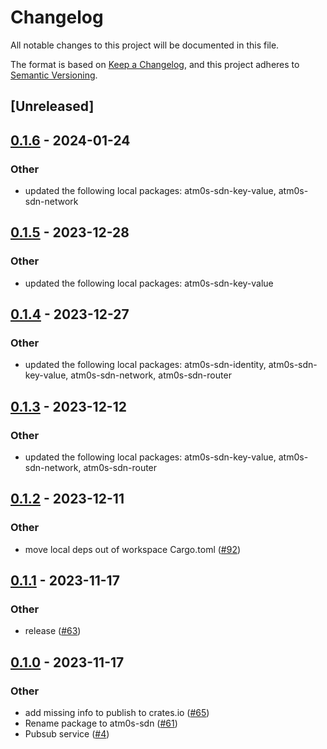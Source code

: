 # Changelog
All notable changes to this project will be documented in this file.

The format is based on [Keep a Changelog](https://keepachangelog.com/en/1.0.0/),
and this project adheres to [Semantic Versioning](https://semver.org/spec/v2.0.0.html).

## [Unreleased]

## [0.1.6](https://github.com/8xFF/atm0s-sdn/compare/atm0s-sdn-redis-server-v0.1.5...atm0s-sdn-redis-server-v0.1.6) - 2024-01-24

### Other
- updated the following local packages: atm0s-sdn-key-value, atm0s-sdn-network

## [0.1.5](https://github.com/8xFF/atm0s-sdn/compare/atm0s-sdn-redis-server-v0.1.4...atm0s-sdn-redis-server-v0.1.5) - 2023-12-28

### Other
- updated the following local packages: atm0s-sdn-key-value

## [0.1.4](https://github.com/8xFF/atm0s-sdn/compare/atm0s-sdn-redis-server-v0.1.3...atm0s-sdn-redis-server-v0.1.4) - 2023-12-27

### Other
- updated the following local packages: atm0s-sdn-identity, atm0s-sdn-key-value, atm0s-sdn-network, atm0s-sdn-router

## [0.1.3](https://github.com/8xFF/atm0s-sdn/compare/atm0s-sdn-redis-server-v0.1.2...atm0s-sdn-redis-server-v0.1.3) - 2023-12-12

### Other
- updated the following local packages: atm0s-sdn-key-value, atm0s-sdn-network, atm0s-sdn-router

## [0.1.2](https://github.com/8xFF/atm0s-sdn/compare/atm0s-sdn-redis-server-v0.1.1...atm0s-sdn-redis-server-v0.1.2) - 2023-12-11

### Other
- move local deps out of workspace Cargo.toml ([#92](https://github.com/8xFF/atm0s-sdn/pull/92))

## [0.1.1](https://github.com/8xFF/atm0s-sdn/compare/atm0s-sdn-redis-server-v0.1.0...atm0s-sdn-redis-server-v0.1.1) - 2023-11-17

### Other
- release ([#63](https://github.com/8xFF/atm0s-sdn/pull/63))

## [0.1.0](https://github.com/8xFF/atm0s-sdn/releases/tag/atm0s-sdn-redis-server-v0.1.0) - 2023-11-17

### Other
- add missing info to publish to crates.io ([#65](https://github.com/8xFF/atm0s-sdn/pull/65))
- Rename package to atm0s-sdn ([#61](https://github.com/8xFF/atm0s-sdn/pull/61))
- Pubsub service ([#4](https://github.com/8xFF/atm0s-sdn/pull/4))
